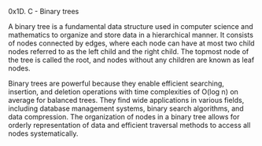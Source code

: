0x1D. C - Binary trees

A binary tree is a fundamental data structure used in computer science and mathematics to organize and store data in a hierarchical manner. It consists of nodes connected by edges, where each node can have at most two child nodes referred to as the left child and the right child. The topmost node of the tree is called the root, and nodes without any children are known as leaf nodes.

Binary trees are powerful because they enable efficient searching, insertion, and deletion operations with time complexities of O(log n) on average for balanced trees. They find wide applications in various fields, including database management systems, binary search algorithms, and data compression. The organization of nodes in a binary tree allows for orderly representation of data and efficient traversal methods to access all nodes systematically.
